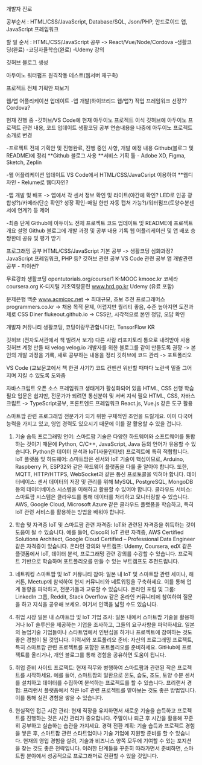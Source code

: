 개발자 진로

공부순서 : HTML/CSS/JavaScript, Database/SQL, Json/PHP, 안드로이드 앱, JavaScript 프레임워크

할 일 순서 : 
 HTML/CSS/JavaScript 공부 -> React/Vue/Node/Cordova
  -생활코딩(완료)
  -코딩자율학습(완료)
  -Udemy 강의

 깃허브 블로그 생성

 아두이노 워터펌프 원격작동 테스트(웹서버 재구축) 

 프로젝트 전체 기획안 짜보기

 웹/앱 어플리케이션 업데이트
  -앱 개발(하이브리드 웹/앱?) 작업 프레임워크 선정?? Cordova?


현재 진행 중
 -깃허브/VS Code에 현재 아두이노 프로젝트 이식
  깃허브에 아두이노 프로젝트 관련 내용, 코드 업데이트
   생활코딩 공부 연습내용을 나중에 아두이노 프로젝트 소개로 변경

 -프로젝트 전체 기획안 및 진행완료, 진행 중인 사항, 개발 예정 내용 Github(블로그 및 README)에 정리
 **Github 블로그 사용
 **서비스 기획 툴 - Adobe XD, Figma, Sketch, Zeplin

 -웹 어플리케이션 업데이트
  VS Code에서 HTML/CSS/JavaCsript 이용하여 
 **웹디자인 - Relume로 웹디자인?

 -앱 개발 및 배포 -> 앱에서 각 센서 정보 확인 및 라이트(야간에 확인? LED로 인공 광합성?)/카메라(단순 확인? 성장 확인-매일 한번 자동 캡쳐 가능?)/워터펌프(토양수분센서에 연계?) 등 제어

 -최종 단계
   Github에 아두이노 전체 프로젝트 코드 업데이트 및 README에 프로젝트 개요 설명
   Github 블로그에 개발 과정 및 공부 내용 기록
   웹 어플리케이션 및 앱 배포
   승짱한테 공유 및 평가 받기

프로그래밍 공부
 HTML/CSS/JavaScript 기본 공부 -> 생활코딩
   심화과정? JavaScript 프레임워크, PHP 등?
 깃허브 관련 공부
 VS Code 관련 공부
 앱 개발관련 공부 - 파이썬?

무료강좌
 생활코딩 opentutorials.org/course/1
 K-MOOC kmooc.kr
 코세라 coursera.org
 K-디지털 기초역량훈련 www.hrd.go.kr
 Udemy (유료 포함)

문제은행
 백준 www.acmicpc.net -> 최대규모, 초보 추천
 프로그래머스 programmers.co.kr -> 채용 목적 문제, 어렵지만 퀄리티 좋음, 수준 높아지면 도전과제로
 CSS Diner flukeout.github.io -> CSS만, 시각적으로 본인 정답, 오답 확인

개발자 커뮤니티
 생활코딩, 코딩이랑무관합니다만, TensorFlow KR

깃허브 (전자도서관에서 책 빌려서 보기)
 다른 사람 리포지토리 통으로 내려받아 사용
 깃허브 계정 만들 때 velog velog.io 개발자를 위한 블로그를 같이 만들도록 권장 -> 본인의 개발 과정을 기록, 새로 공부하는 내용을 정리
 깃허브에 코드 관리 -> 포트폴리오

VS Code (교보문고에서 책 한권 사기?)
 코드 컨벤션 위반할 때마다 노란색 밑줄 그어지며 지킬 수 있도록 도와줌

자바스크립트
 오픈 소스 프레임워크 생태계가 활성화되어 있음
 HTML, CSS 선행 학습 필요
 입문은 쉽지만, 전문가가 되려면 통신분야 및 서버 지식 필요
 HTML, CSS, 자바스크립트 -> TypeScript공부, 프론트엔드 프레임워크 React.js, Vue.js 같은 도구 활용




스마트팜 관련 프로그래밍 전문가가 되기 위한 구체적인 조언을 드릴게요. 이미 다국어 능력을 가지고 있고, 영업 경력도 있으시기 때문에 이를 잘 활용할 수 있을 겁니다.

1. 기술 습득
프로그래밍 언어: 스마트팜 기술은 다양한 하드웨어와 소프트웨어를 통합하는 것이기 때문에 Python, C/C++, JavaScript, Java 등의 언어가 유용할 수 있습니다. Python은 데이터 분석과 IoT(사물인터넷) 프로젝트에 특히 적합합니다.
IoT 플랫폼 및 하드웨어: 스마트팜은 센서와 IoT 기술이 핵심이므로, Arduino, Raspberry Pi, ESP32와 같은 하드웨어 플랫폼을 다룰 줄 알아야 합니다. 또한, MQTT, HTTP/HTTPS, WebSocket과 같은 통신 프로토콜을 익혀야 합니다.
데이터베이스: 센서 데이터의 저장 및 관리를 위해 MySQL, PostgreSQL, MongoDB 등의 데이터베이스 시스템을 이해하고 활용할 수 있어야 합니다.
클라우드 서비스: 스마트팜 시스템은 클라우드를 통해 데이터를 처리하고 모니터링할 수 있습니다. AWS, Google Cloud, Microsoft Azure 같은 클라우드 플랫폼을 학습하고, 특히 IoT 관련 서비스를 활용하는 방법을 배워야 합니다.

2. 학습 및 자격증
IoT 및 스마트팜 관련 자격증: IoT와 관련된 자격증을 취득하는 것이 도움이 될 수 있습니다. 예를 들어, Cisco의 IoT 관련 자격증, AWS Certified Solutions Architect, Google Cloud Certified – Professional Data Engineer 같은 자격증이 있습니다.
온라인 강의와 부트캠프: Udemy, Coursera, edX 같은 플랫폼에서 IoT, 데이터 분석, 프로그래밍 관련 강의를 수강할 수 있습니다. 프로젝트 기반으로 학습하며 포트폴리오를 만들 수 있는 부트캠프도 추천드립니다.

3. 네트워킹
스마트팜 및 IoT 커뮤니티 참여: 일본 내 IoT 및 스마트팜 관련 세미나, 해커톤, Meetup에 참석하여 현지 커뮤니티와 네트워킹을 구축하세요. 이를 통해 업계 동향을 파악하고, 전문가들과 교류할 수 있습니다.
온라인 포럼 및 그룹: LinkedIn 그룹, Reddit, Stack Overflow 같은 온라인 커뮤니티에 참여하여 질문을 하고 지식을 공유해 보세요. 여기서 인맥을 넓힐 수도 있습니다.

4. 취업 시장
일본 내 스마트팜 및 IoT 기업 조사: 일본 내에서 스마트팜 기술을 활용하거나 IoT 솔루션을 제공하는 기업을 조사하고, 그들의 요구사항을 파악하세요. 일본의 농업기술 기업들이나 스타트업에서 인턴십을 하거나 프로젝트에 참여하는 것도 좋은 경험이 될 것입니다.
이력서와 포트폴리오 준비: 자신의 프로그래밍 프로젝트, 특히 스마트팜 관련 프로젝트를 포함한 포트폴리오를 준비하세요. GitHub에 프로젝트를 올리거나, 개인 블로그를 통해 경험을 공유하면 도움이 됩니다.

5. 취업 준비
사이드 프로젝트: 현재 직무와 병행하여 스마트팜과 관련된 작은 프로젝트를 시작하세요. 예를 들어, 스마트팜의 일환으로 온도, 습도, 조도, 토양 수분 센서를 설치하고 데이터를 수집하여 분석하는 프로젝트를 할 수 있습니다.
프리랜서 경험: 프리랜서 플랫폼에서 작은 IoT 관련 프로젝트를 맡아보는 것도 좋은 방법입니다. 이를 통해 실전 경험을 쌓을 수 있습니다.

6. 현실적인 접근
시간 관리: 현재 직장을 유지하면서 새로운 기술을 습득하고 프로젝트를 진행하는 것은 시간 관리가 중요합니다. 주말이나 퇴근 후 시간을 활용해 꾸준히 공부하고 실습하는 습관을 가지세요.
경력 전환 계획: 기술 습득과 프로젝트 경험을 쌓은 후, 스마트팜 관련 스타트업이나 기술 기업에 지원할 준비를 할 수 있습니다. 현재의 영업 경험을 살려, 기술과 비즈니스 양쪽 모두에 기여할 수 있는 포지션을 찾는 것도 좋은 전략입니다.
이러한 단계들을 꾸준히 따라가면서 준비하면, 스마트팜 분야에서 성공적으로 프로그래머로 전환할 수 있을 것입니다.